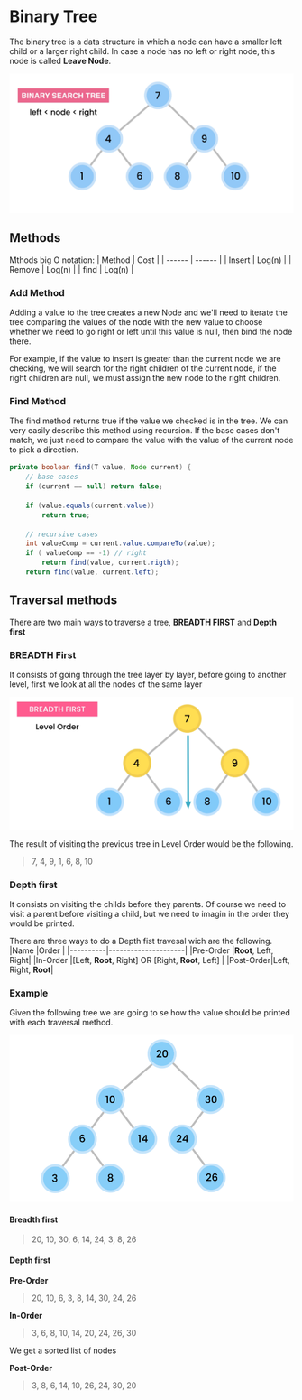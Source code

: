 # Binary Tree
The binary tree is a data structure in which a node can have a smaller left child or a larger right child. In case a node has no left or right node, this node is called **Leave Node**.

![Binary Tree](./images/tree.png)
## Methods

Mthods big O notation:
| Method | Cost   |
| ------ | ------ |
| Insert | Log(n) |
| Remove | Log(n) |
| find   | Log(n) |

### Add Method
Adding a value to the tree creates a new Node and we'll need to iterate the tree comparing the values of the node with the new value to choose whether we need to go right or left until this value is null, then bind the node there.

For example, if the value to insert is greater than the current node we are checking, we will search for the right children of the current node, if the right children are null, we must assign the new node to the right children.

### Find Method
The find method returns true if the value we checked is in the tree. We can very easily describe this method using recursion. If the base cases don't match, we just need to compare the value with the value of the current node to pick a direction.

```java
private boolean find(T value, Node current) {
    // base cases
    if (current == null) return false;

    if (value.equals(current.value))
        return true;
    
    // recursive cases
    int valueComp = current.value.compareTo(value);
    if ( valueComp == -1) // right
        return find(value, current.rigth);
    return find(value, current.left);
```
## Traversal methods
There are two main ways to traverse a tree, **BREADTH FIRST** and **Depth first**

### BREADTH First
It consists of going through the tree layer by layer, before going to another level, first we look at all the nodes of the same layer

![Breadth fisrt](./images/Breadth_First.png)

The result of visiting the previous tree in Level Order would be the following.

> 7, 4, 9, 1, 6, 8, 10

### Depth first
It consists on visiting the childs before they parents. Of course we need to visit a parent before visiting a child, but we need to imagin in the order they would be printed.

There are three ways to do a Depth fist travesal wich are the following.
|Name      |Order                |
|----------|---------------------|
|Pre-Order |**Root**, Left, Right|
|In-Order  |[Left, **Root**, Right] OR [Right, **Root**, Left] |
|Post-Order|Left, Right, **Root**|

### Example

Given the following tree we are going to se how the value should be printed with each traversal method.

![Exercice Tree](./images/ExerciceTree.png)

#### Breadth first
> 20, 10, 30, 6, 14, 24, 3, 8, 26

#### Depth first

**Pre-Order**
> 20, 10, 6, 3, 8, 14, 30, 24, 26

**In-Order**
> 3, 6, 8, 10, 14, 20, 24, 26, 30

We get a sorted list of nodes

**Post-Order**
> 3, 8, 6, 14, 10, 26, 24, 30, 20

<!-- # More information
[Big O of Binary tree search](https://persis-randolph.medium.com/big-o-notation-for-binary-search-trees-8f0f50b016ef) -->
